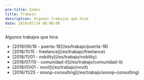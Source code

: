 ```yaml
---
pre-title: Index
title: Trabajo
description: Algunos trabajos que hice
date: 2019/07/24 00:00:00
---
```


Algunos trabajos que hice.

<nav id="file">
	<ul>
		<li>[<span class="mobile-hide">2019/06/18 - </span>puerta-18](/es/trabajo/puerta-18)</li>
		<li>[<span class="mobile-hide">2018/11/15 - </span>freelance](/es/trabajo/freelance)</li>
		<li>[<span class="mobile-hide">2018/11/01 - </span>nobility](/es/trabajo/nobility)</li>
		<li>[<span class="mobile-hide">2018/07/10 - </span>comunidad-it](/es/trabajo/comunidad-it)</li>
		<li>[<span class="mobile-hide">2018/01/01 - </span>novit](/es/trabajo/novit)</li>
		<li>[<span class="mobile-hide">2016/11/25 - </span>snoop-consulting](/es/trabajo/snoop-consulting)</li>
	</ul>
</nav>
<nav id="dir">
	<ul>
	</ul>
</nav>

